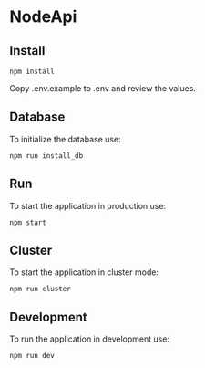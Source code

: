 # NodeApi

## Install

```shell
npm install
```

Copy .env.example to .env and review the values.

## Database

To initialize the database use:

```shell
npm run install_db
```

## Run

To start the application in production use:

```shell
npm start
```

## Cluster

To start the application in cluster mode:

```shell
npm run cluster
```


## Development

To run the application in development use:

```shell
npm run dev
```

